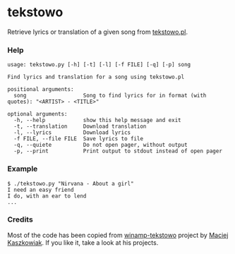 # tekstowo

Retrieve lyrics or translation of a given song from
[tekstowo.pl](http://www.tekstowo.pl/).

### Help

```
usage: tekstowo.py [-h] [-t] [-l] [-f FILE] [-q] [-p] song

Find lyrics and translation for a song using tekstowo.pl

positional arguments:
  song                  Song to find lyrics for in format (with quotes): "<ARTIST> - <TITLE>"

optional arguments:
  -h, --help            show this help message and exit
  -t, --translation     Download translation
  -l, --lyrics          Download lyrics
  -f FILE, --file FILE  Save lyrics to file
  -q, --quiete          Do not open pager, without output
  -p, --print           Print output to stdout instead of open pager
```

### Example

```shell
$ ./tekstowo.py "Nirvana - About a girl"
I need an easy friend
I do, with an ear to lend
...
```

### Credits

Most of the code has been copied from
[winamp-tekstowo](https://github.com/asdfMaciej/winamp-tekstowo)
project by [Maciej Kaszkowiak](https://github.com/asdfMaciej). If you like it,
take a look at his projects.

